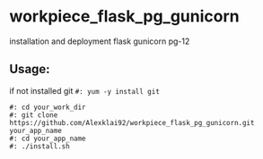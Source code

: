 # workpiece_flask_pg_gunicorn
installation and deployment flask gunicorn pg-12

## Usage:

if not installed git ```#: yum -y install git```

```shell
#: cd your_work_dir 
#: git clone https://github.com/Alexklai92/workpiece_flask_pg_gunicorn.git your_app_name
#: cd your_app_name
#: ./install.sh 
```